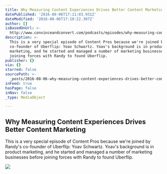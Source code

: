 ```yaml
---
title: Why Measuring Content Experiences Drives Better Content Marketing
datePublished: '2016-08-06T17:11:03.931Z'
dateModified: '2016-08-06T17:10:22.307Z'
author: []
isBasedOnUrl: >-
  http://www.convinceandconvert.com/podcasts/episodes/why-measuring-content-experiences-drives-better-content-marketing/
description: >-
  This is a very special episode of Content Pros because we're joined by Randy's
  co-founder of Uberflip: Yoav Schwartz. Yoav's background is in product
  marketing, and he started and managed a number of marketing businesses before
  joining forces with Randy to found Uberflip.
publisher: {}
via: {}
starred: false
sourcePath: >-
  _posts/2016-08-06-why-measuring-content-experiences-drives-better-content-mark.md
inFeed: true
hasPage: false
inNav: false
_type: MediaObject

---
```

<article style=""><h1>Why Measuring Content Experiences Drives Better Content Marketing</h1><p>This is a very special episode of Content Pros because we're joined by Randy's co-founder of Uberflip: Yoav Schwartz. Yoav's background is in product marketing, and he started and managed a number of marketing businesses before joining forces with Randy to found Uberflip.</p><img src="http://www.convinceandconvert.com/wp-content/uploads/2016/08/Yoav-Schwartz-Instagram.jpg" /></article>